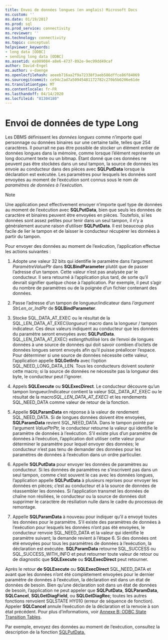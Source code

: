 ```yaml
---
title: Envoi de données longues (en anglais) Microsoft Docs
ms.custom: ''
ms.date: 01/19/2017
ms.prod: sql
ms.prod_service: connectivity
ms.reviewer: ''
ms.technology: connectivity
ms.topic: conceptual
helpviewer_keywords:
- long data [ODBC]
- sending long data [ODBC]
ms.assetid: ea989084-a8e6-4737-892e-9ec99dd49caf
author: David-Engel
ms.author: v-daenge
ms.openlocfilehash: aeeeb716aa2f9a72338f3aeb586dffce86f84069
ms.sourcegitcommit: ce94c2ad7a50945481172782c270b5b0206e61de
ms.translationtype: MT
ms.contentlocale: fr-FR
ms.lasthandoff: 04/14/2020
ms.locfileid: "81304180"
---
```

# <a name="sending-long-data"></a>Envoi de données de type Long
Les DBMS définissent les *données longues* comme n’importe quel personnage ou données binaires sur une certaine taille, telles que 254 caractères. Il pourrait ne pas être possible de stocker un élément entier de données longues dans la mémoire, comme lorsque l’élément représente un long document texte ou un bitmap. Étant donné que ces données ne peuvent pas être stockées dans un seul tampon, la source de données les envoie au conducteur dans des pièces avec **SQLPutData** lorsque la déclaration est exécutée. Les paramètres pour lesquels les données sont envoyées au moment de l’exécution sont connus sous le nom *de paramètres de données à l’exécution*.  
  
> [!NOTE]  
>  Une application peut effectivement envoyer n’importe quel type de données au moment de l’exécution avec **SQLPutData**, bien que seuls les données de caractère et binaires peuvent être envoyées en pièces. Toutefois, si les données sont assez petites pour tenir dans un seul tampon, il n’y a généralement aucune raison d’utiliser **SQLPutData**. Il est beaucoup plus facile de lier le tampon et de laisser le conducteur récupérer les données à partir du tampon.  
  
 Pour envoyer des données au moment de l’exécution, l’application effectue les actions suivantes :  
  
1.  Adopte une valeur 32 bits qui identifie le paramètre dans l’argument *ParamètreValuePtr* dans **SQLBindParameter** plutôt que de passer l’adresse d’un tampon. Cette valeur n’est pas analysée par le conducteur. Il sera retourné à l’application plus tard, de sorte qu’il devrait signifier quelque chose à l’application. Par exemple, il peut s’agir du nombre de paramètres ou de la poignée d’un fichier contenant des données.  
  
2.  Passe l’adresse d’un tampon de longueur/indicateur dans *l’argument StrLen_or_IndPtr* de **SQLBindParameter**.  
  
3.  Stocke SQL_DATA_AT_EXEC ou le résultat de la SQL_LEN_DATA_AT_EXEC(*longueur)* macro dans la longueur / tampon indicateur. Ces deux valeurs indiquent au conducteur que les données du paramètre seront envoyées avec **SQLPutData**. SQL_LEN_DATA_AT_EXEC) est*length*utilisé lors de l’envoi de longues données à une source de données qui doit savoir combien d’octets de données longues seront envoyés afin qu’il puisse préallocer l’espace. Pour déterminer si une source de données nécessite cette valeur, l’application appelle **SQLGetInfo** avec l’option SQL_NEED_LONG_DATA_LEN. Tous les conducteurs doivent soutenir cette macro; si la source de données ne nécessite pas la longueur des byte, le conducteur peut l’ignorer.  
  
4.  Appels **SQLExecute** ou **SQLExecDirect**. Le conducteur découvre qu’un tampon longueur/indicateur contient la valeur SQL_DATA_AT_EXEC ou le résultat de la macro*SQL_LEN_DATA_AT_EXEC)* et les rendements SQL_NEED_DATA comme valeur de retour de la fonction.  
  
5.  Appelle **SQLParamData** en réponse à la valeur de rendement SQL_NEED_DATA. Si de longues données doivent être envoyées, **SQLParamData** revient SQL_NEED_DATA. Dans le tampon pointé par l’argument *ValuePtrPtr,* le conducteur retourne la valeur qui identifie le paramètre de données à l’exécution. S’il existe plus d’un paramètre de données à l’exécution, l’application doit utiliser cette valeur pour déterminer le paramètre pour lequel envoyer des données; le conducteur n’est pas tenu de demander des données pour les paramètres de données à l’exécution dans un ordre particulier.  
  
6.  Appelle **SQLPutData** pour envoyer les données de paramètres au conducteur. Si les données de paramètres ne s’inscrivent pas dans un seul tampon, comme c’est souvent le cas avec les données longues, l’application appelle **SQLPutData** à plusieurs reprises pour envoyer les données en pièces; c’est au conducteur et à la source de données de réassembler les données. Si l’application transmet les données de chaîne non résiliées, le conducteur ou la source de données doit supprimer le caractère de résiliation nulle dans le cadre du processus de remontage.  
  
7.  Appelle **SQLParamData** à nouveau pour indiquer qu’il a envoyé toutes les données pour le paramètre. S’il existe des paramètres de données à l’exécution pour lesquels les données n’ont pas été envoyées, le conducteur renvoie SQL_NEED_DATA et la valeur qui identifie le paramètre suivant; la demande revient à l’étape 6. Si des données ont été envoyées pour tous les paramètres de données à l’exécution, la déclaration est exécutée. **SQLParamData** retourne SQL_SUCCESS ou SQL_SUCCESS_WITH_INFO et peut retourner toute valeur de retour ou de diagnostic que **SQLExecute** ou **SQLExecDirect** peut retourner.  
  
 Après le retour **de SQLExecute** ou **SQLExecDirect** SQL_NEED_DATA et avant que les données n’ont été complètement envoyées pour le dernier paramètre de données à l’exécution, la déclaration est dans un état de données de besoin. Bien qu’une déclaration soit dans un état de données de besoin, l’application ne peut appeler que **SQLPutData**, **SQLParamData**, **SQLCancel**, **SQLGetDiagField**, ou **SQLGetDiagRec**; toutes les autres fonctions renvoient SQLSTATE HY010 (erreur de séquence de fonction). Appeler **SQLCancel** annule l’exécution de la déclaration et la renvoie à son état précédent. Pour plus d’informations, voir [Annexe B: ODBC State Transition Tables](../../../odbc/reference/appendixes/appendix-b-odbc-state-transition-tables.md).  
  
 Par exemple, envoyez des données au moment de l’exécution, consultez la description de la fonction [SQLPutData.](../../../odbc/reference/syntax/sqlputdata-function.md)
